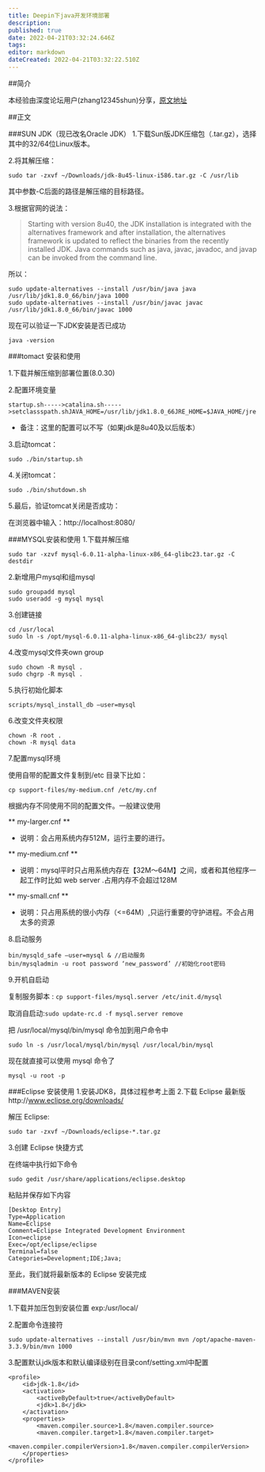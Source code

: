 ```yaml
---
title: Deepin下java开发环境部署
description: 
published: true
date: 2022-04-21T03:32:24.646Z
tags: 
editor: markdown
dateCreated: 2022-04-21T03:32:22.510Z
---
```


##简介

本经验由深度论坛用户(zhang12345shun)分享，[原文地址](https://bbs.deepin.org/forum.php?mod=viewthread&tid=36225)

##正文

###SUN JDK（现已改名Oracle JDK）
1.下载Sun版JDK压缩包（.tar.gz），选择其中的32/64位Linux版本。

2.将其解压缩：

`sudo tar -zxvf ~/Downloads/jdk-8u45-linux-i586.tar.gz -C /usr/lib` 

其中参数-C后面的路径是解压缩的目标路径。

3.根据官网的说法：

> Starting with version 8u40, the JDK installation is integrated with the alternatives framework and after installation, the alternatives framework is updated to reflect the binaries from the recently installed JDK. Java commands such as java, javac, javadoc, and javap can be invoked from the command line.  

所以：

```
sudo update-alternatives --install /usr/bin/java java  /usr/lib/jdk1.8.0_66/bin/java 1000 
sudo update-alternatives --install /usr/bin/javac javac  /usr/lib/jdk1.8.0_66/bin/javac 1000
```

现在可以验证一下JDK安装是否已成功 

`java -version`

###tomact 安装和使用

1.下载并解压缩到部署位置(8.0.30)

2.配置环境变量

  `startup.sh----->catalina.sh----->setclassspath.shJAVA_HOME=/usr/lib/jdk1.8.0_66JRE_HOME=$JAVA_HOME/jre`

* 备注：这里的配置可以不写（如果jdk是8u40及以后版本） 

3.启动tomcat： 

  `sudo ./bin/startup.sh`

4.关闭tomcat： 

  `sudo ./bin/shutdown.sh`

5.最后，验证tomcat关闭是否成功：

  在浏览器中输入：http://localhost:8080/


###MYSQL安装和使用
1.下载并解压缩 

  `sudo tar -xzvf mysql-6.0.11-alpha-linux-x86_64-glibc23.tar.gz -C destdir`

2.新增用户mysql和组mysql 

```
sudo groupadd mysql 
sudo useradd -g mysql mysql
```

3.创建链接 

```
cd /usr/local 
sudo ln -s /opt/mysql-6.0.11-alpha-linux-x86_64-glibc23/ mysql
```

4.改变mysql文件夹own group 

```
sudo chown -R mysql . 
sudo chgrp -R mysql .
```

5.执行初始化脚本 

`scripts/mysql_install_db –user=mysql`

6.改变文件夹权限 

```
chown -R root . 
chown -R mysql data
```

7.配置mysql环境 

 使用自带的配置文件复制到/etc 目录下比如：

`cp support-files/my-medium.cnf /etc/my.cnf `

根据内存不同使用不同的配置文件。一般建议使用 

** my-larger.cnf ** 

* 说明：会占用系统内存512M，运行主要的进行。

** my-medium.cnf ** 

* 说明：mysql平时只占用系统内存在【32M～64M】之间，或者和其他程序一起工作时比如 web server .占用内存不会超过128M 

** my-small.cnf ** 

* 说明：只占用系统的很小内存（<=64M）,只运行重要的守护进程。不会占用太多的资源 

8.启动服务 

```
bin/mysqld_safe –user=mysql & //启动服务 
bin/mysqladmin -u root password ‘new_password’ //初始化root密码
```

9.开机自启动 

复制服务脚本 : `cp support-files/mysql.server /etc/init.d/mysql `

取消自启动:`sudo update-rc.d -f mysql.server remove`

把 /usr/local/mysql/bin/mysql 命令加到用户命令中 

`sudo ln -s /usr/local/mysql/bin/mysql /usr/local/bin/mysql `

现在就直接可以使用 mysql 命令了 

`mysql -u root -p`

###Eclipse 安装使用
1.安装JDK8，具体过程参考上面
2.下载 Eclipse 最新版http://www.eclipse.org/downloads/ 

解压 Eclipse:

 `sudo tar -zxvf ~/Downloads/eclipse-*.tar.gz`

3.创建 Eclipse 快捷方式 

在终端中执行如下命令 

` sudo gedit /usr/share/applications/eclipse.desktop `

粘贴并保存如下内容 

```
[Desktop Entry] 
Type=Application 
Name=Eclipse 
Comment=Eclipse Integrated Development Environment 
Icon=eclipse 
Exec=/opt/eclipse/eclipse 
Terminal=false 
Categories=Development;IDE;Java; 
```

至此，我们就将最新版本的 Eclipse 安装完成


###MAVEN安装

1.下载并加压包到安装位置 exp:/usr/local/

2.配置命令连接符

`sudo update-alternatives --install /usr/bin/mvn mvn /opt/apache-maven-3.3.9/bin/mvn 1000`

3.配置默认jdk版本和默认编译级别在目录conf/setting.xml中配置

```
<profile>
    <id>jdk-1.8</id>
    <activation>
        <activeByDefault>true</activeByDefault>
        <jdk>1.8</jdk>
    </activation>
    <properties>      
        <maven.compiler.source>1.8</maven.compiler.source>
        <maven.compiler.target>1.8</maven.compiler.target>            
        <maven.compiler.compilerVersion>1.8</maven.compiler.compilerVersion>
    </properties>
</profile>
```